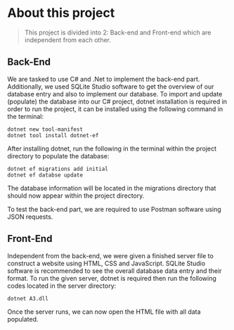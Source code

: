 # About this project
> This project is divided into 2: Back-end and Front-end which are independent from each other. 

## Back-End 
We are tasked to use C# and .Net to implement the back-end part. Additionally, we used SQLite Studio software to get the overview of our database entry and also to implement our database. To import and update (populate) the database into our C# project, dotnet installation is required in order to run the project, it can be installed using the following command in the terminal:
```
dotnet new tool-manifest
dotnet tool install dotnet-ef
```
After installing dotnet, run the following in the terminal within the project directory to populate the database:
```
dotnet ef migrations add initial
dotnet ef databse update
```
The database information will be located in the migrations directory that should now appear within the project directory.

To test the back-end part, we are required to use Postman software using JSON requests.

## Front-End
Independent from the back-end, we were given a finished server file to construct a website using HTML, CSS and JavaScript. SQLite Studio software is recommended to see the overall database data entry and their format. To run the given server, dotnet is required then run the following codes located in the server directory:
```
dotnet A3.dll
```
Once the server runs, we can now open the HTML file with all data populated.
